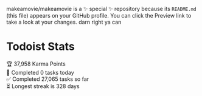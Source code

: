 makeamovie/makeamovie is a ✨ special ✨ repository because its `README.md` (this file) appears on your GitHub profile.
You can click the Preview link to take a look at your changes. darn right ya can

# Todoist Stats

<!-- TODO-IST:START -->
🏆  37,958 Karma Points           
🌸  Completed 0 tasks today           
✅  Completed 27,065 tasks so far           
⏳  Longest streak is 328 days
<!-- TODO-IST:END -->